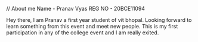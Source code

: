 // About me 
Name - Pranav Vyas
REG NO - 20BCE11094

Hey there, I am Pranav a first year student of vit bhopal. Looking forward to learn something from this event and meet new people.
This is my first participation in any of the college event and I am really exited.
